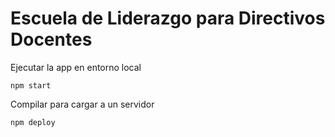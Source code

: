 # Escuela de Liderazgo para Directivos Docentes

Ejecutar la app en entorno local

`
npm start
`

Compilar para cargar a un servidor

`
npm deploy
`
